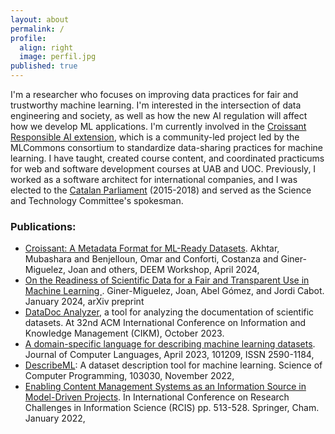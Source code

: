 ```yaml
---
layout: about
permalink: /
profile:
  align: right
  image: perfil.jpg
published: true
---
```

I'm a researcher who focuses on improving data practices for fair and trustworthy machine learning. I'm interested in the intersection of data engineering and society, as well as how the new AI regulation will affect how we develop ML applications. I'm currently involved in the [Croissant Responsible AI extension](https://mlcommons.org/working-groups/data/croissant/), which is a community-led project led by the MLCommons consortium to standardize data-sharing practices for machine learning. I have taught, created course content, and coordinated practicums for web and software development courses at UAB and UOC. Previously, I worked as a software architect for international companies, and I was elected to the [Catalan Parliament](https://www.parlament.cat/web/composicio/diputats-fitxa/index.html?p_codi=1851&p_legislatura=11) (2015-2018) and served as the Science and Technology Committee's spokesman.


### Publications:

* [Croissant: A Metadata Format for ML-Ready Datasets](https://arxiv.org/pdf/2403.19546). Akhtar, Mubashara and Benjelloun, Omar and Conforti, Costanza and Giner-Miguelez, Joan and others, DEEM Workshop, April 2024,
* [On the Readiness of Scientific Data for a Fair and Transparent Use in Machine Learning ](https://arxiv.org/abs/2401.10304). Giner-Miguelez, Joan, Abel Gómez, and Jordi Cabot. January 2024, arXiv preprint
* [DataDoc Analyzer](https://dl.acm.org/doi/abs/10.1145/3583780.3614737), a tool for analyzing the documentation of scientific datasets. At 32nd ACM International Conference on Information and Knowledge Management (CIKM), October 2023.
* [A domain-specific language for describing machine learning datasets](https://doi.org/10.1016/j.cola.2023.101209). Journal of Computer Languages, April 2023, 101209, ISSN 2590-1184,
* [DescribeML](https://doi.org/10.1016/j.scico.2023.103030): A dataset description tool for machine learning. Science of Computer Programming, 103030, November 2022,
* [Enabling Content Management Systems as an Information Source in Model-Driven Projects](https://doi.org/10.1007/978-3-031-05760-1_30). In International Conference on Research Challenges in Information Science (RCIS) pp. 513-528. Springer, Cham. January 2022,
